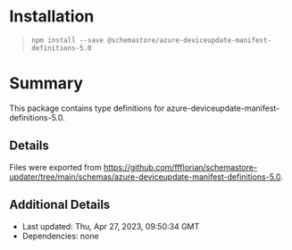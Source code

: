 # Installation
> `npm install --save @schemastore/azure-deviceupdate-manifest-definitions-5.0`

# Summary
This package contains type definitions for azure-deviceupdate-manifest-definitions-5.0.

## Details
Files were exported from https://github.com/ffflorian/schemastore-updater/tree/main/schemas/azure-deviceupdate-manifest-definitions-5.0.

## Additional Details
* Last updated: Thu, Apr 27, 2023, 09:50:34 GMT
* Dependencies: none
